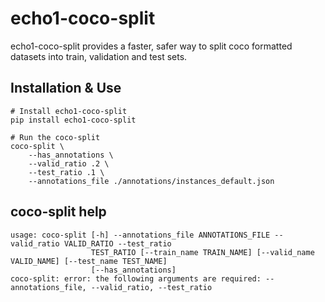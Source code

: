 # echo1-coco-split
echo1-coco-split provides a faster, safer way to split coco formatted datasets into train, validation and test sets. 

## Installation & Use
```shell
# Install echo1-coco-split
pip install echo1-coco-split

# Run the coco-split
coco-split \
    --has_annotations \
    --valid_ratio .2 \
    --test_ratio .1 \
    --annotations_file ./annotations/instances_default.json
```

## coco-split help
```shell
usage: coco-split [-h] --annotations_file ANNOTATIONS_FILE --valid_ratio VALID_RATIO --test_ratio
                  TEST_RATIO [--train_name TRAIN_NAME] [--valid_name VALID_NAME] [--test_name TEST_NAME]
                  [--has_annotations]
coco-split: error: the following arguments are required: --annotations_file, --valid_ratio, --test_ratio
```
